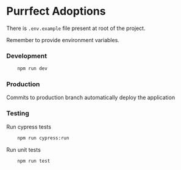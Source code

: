 # Purrfect Adoptions

There is `.env.example` file present at root of the project.

Remember to provide environment variables.

### Development

```bash
    npm run dev
```

### Production

Commits to production branch automatically deploy the application

### Testing

Run cypress tests

```bash
    npm run cypress:run
```

Run unit tests

```bash
    npm run test
```
